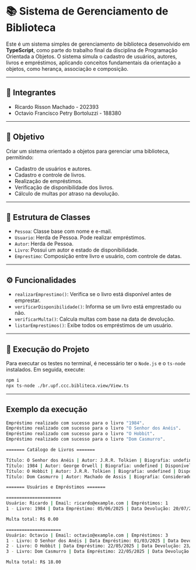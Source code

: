 # 📚 Sistema de Gerenciamento de Biblioteca

Este é um sistema simples de gerenciamento de biblioteca desenvolvido em **TypeScript**, como parte do trabalho final da disciplina de Programação Orientada a Objetos. O sistema simula o cadastro de usuários, autores, livros e empréstimos, aplicando conceitos fundamentais da orientação a objetos, como herança, associação e composição.

---

## 👥 Integrantes

- Ricardo Risson Machado - 202393
- Octavio Francisco Petry Bortoluzzi - 188380

---

## 🎯 Objetivo

Criar um sistema orientado a objetos para gerenciar uma biblioteca, permitindo:

- Cadastro de usuários e autores.
- Cadastro e controle de livros.
- Realização de empréstimos.
- Verificação de disponibilidade dos livros.
- Cálculo de multas por atraso na devolução.

---

## 🧱 Estrutura de Classes

- `Pessoa`: Classe base com nome e e-mail.
- `Usuario`: Herda de Pessoa. Pode realizar empréstimos.
- `Autor`: Herda de Pessoa.
- `Livro`: Possui um autor e estado de disponibilidade.
- `Emprestimo`: Composição entre livro e usuário, com controle de datas.

---

## ⚙️ Funcionalidades

- `realizarEmprestimo()`: Verifica se o livro está disponível antes de emprestar.
- `verificarDisponibilidade()`: Informa se um livro está emprestado ou não.
- `verificarMulta()`: Calcula multas com base na data de devolução.
- `listarEmprestimos()`: Exibe todos os empréstimos de um usuário.

---

## 🧪 Execução do Projeto

Para executar os testes no terminal, é necessário ter o `Node.js` e o `ts-node` instalados. Em seguida, execute:

```bash
npm i
npx ts-node ./br.upf.ccc.bibliteca.view/View.ts
```

---

## Exemplo da execução

```bash
Empréstimo realizado com sucesso para o livro "1984".
Empréstimo realizado com sucesso para o livro "O Senhor dos Anéis".
Empréstimo realizado com sucesso para o livro "O Hobbit".
Empréstimo realizado com sucesso para o livro "Dom Casmurro".

======= Catálogo de Livros =======

Título: O Senhor dos Anéis | Autor: J.R.R. Tolkien | Biografia: undefined | Disponível: false
Título: 1984 | Autor: George Orwell | Biografia: undefined | Disponível: false
Título: O Hobbit | Autor: J.R.R. Tolkien | Biografia: undefined | Disponível: true
Título: Dom Casmurro | Autor: Machado de Assis | Biografia: Considerado um dos maiores escritores brasileiros. | Disponível: true

======= Usuários e Empréstimos =======

=====================
Usuário: Ricardo | Email: ricardo@example.com | Empréstimos: 1
1 - Livro: 1984 | Data Empréstimo: 05/06/2025 | Data Devolução: 20/07/2025

Multa total: R$ 0.00

=====================
Usuário: Octavio | Email: octavio@example.com | Empréstimos: 3
1 - Livro: O Senhor dos Anéis | Data Empréstimo: 01/03/2025 | Data Devolução: 21/07/2025
2 - Livro: O Hobbit | Data Empréstimo: 22/05/2025 | Data Devolução: 23/05/2025
3 - Livro: Dom Casmurro | Data Empréstimo: 22/05/2025 | Data Devolução: 23/06/2025

Multa total: R$ 18.00
```
